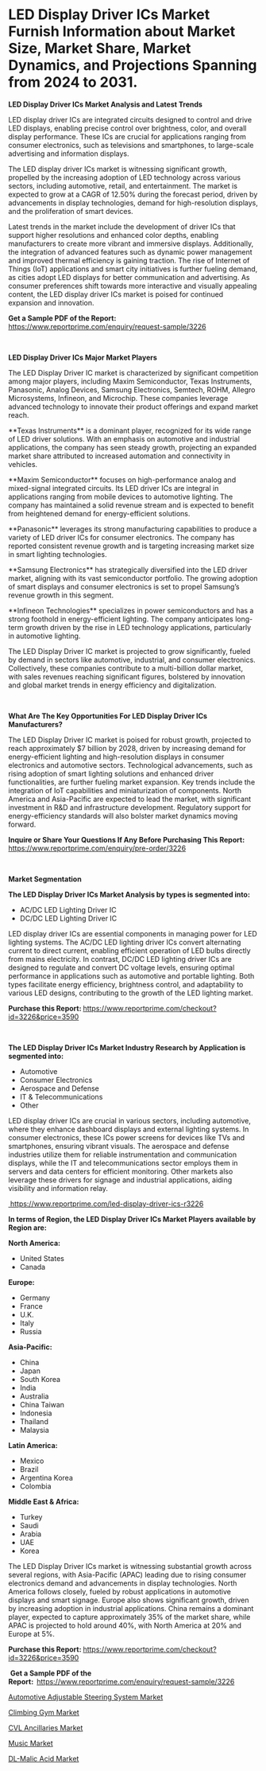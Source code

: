 <p><h1>LED Display Driver ICs Market Furnish Information about Market Size, Market Share, Market Dynamics, and Projections Spanning from 2024 to 2031.</h1></p><p><strong>LED Display Driver ICs Market Analysis and Latest Trends</strong></p>
<p><p>LED display driver ICs are integrated circuits designed to control and drive LED displays, enabling precise control over brightness, color, and overall display performance. These ICs are crucial for applications ranging from consumer electronics, such as televisions and smartphones, to large-scale advertising and information displays.</p><p>The LED display driver ICs market is witnessing significant growth, propelled by the increasing adoption of LED technology across various sectors, including automotive, retail, and entertainment. The market is expected to grow at a CAGR of 12.50% during the forecast period, driven by advancements in display technologies, demand for high-resolution displays, and the proliferation of smart devices. </p><p>Latest trends in the market include the development of driver ICs that support higher resolutions and enhanced color depths, enabling manufacturers to create more vibrant and immersive displays. Additionally, the integration of advanced features such as dynamic power management and improved thermal efficiency is gaining traction. The rise of Internet of Things (IoT) applications and smart city initiatives is further fueling demand, as cities adopt LED displays for better communication and advertising. As consumer preferences shift towards more interactive and visually appealing content, the LED display driver ICs market is poised for continued expansion and innovation.</p></p>
<p><strong>Get a Sample PDF of the Report:&nbsp;</strong> <a href="https://www.reportprime.com/enquiry/request-sample/3226">https://www.reportprime.com/enquiry/request-sample/3226</a></p>
<p>&nbsp;</p>
<p><strong>LED Display Driver ICs Major Market Players</strong></p>
<p><p>The LED Display Driver IC market is characterized by significant competition among major players, including Maxim Semiconductor, Texas Instruments, Panasonic, Analog Devices, Samsung Electronics, Semtech, ROHM, Allegro Microsystems, Infineon, and Microchip. These companies leverage advanced technology to innovate their product offerings and expand market reach.</p><p>**Texas Instruments** is a dominant player, recognized for its wide range of LED driver solutions. With an emphasis on automotive and industrial applications, the company has seen steady growth, projecting an expanded market share attributed to increased automation and connectivity in vehicles.</p><p>**Maxim Semiconductor** focuses on high-performance analog and mixed-signal integrated circuits. Its LED driver ICs are integral in applications ranging from mobile devices to automotive lighting. The company has maintained a solid revenue stream and is expected to benefit from heightened demand for energy-efficient solutions.</p><p>**Panasonic** leverages its strong manufacturing capabilities to produce a variety of LED driver ICs for consumer electronics. The company has reported consistent revenue growth and is targeting increasing market size in smart lighting technologies.</p><p>**Samsung Electronics** has strategically diversified into the LED driver market, aligning with its vast semiconductor portfolio. The growing adoption of smart displays and consumer electronics is set to propel Samsung’s revenue growth in this segment.</p><p>**Infineon Technologies** specializes in power semiconductors and has a strong foothold in energy-efficient lighting. The company anticipates long-term growth driven by the rise in LED technology applications, particularly in automotive lighting.</p><p>The LED Display Driver IC market is projected to grow significantly, fueled by demand in sectors like automotive, industrial, and consumer electronics. Collectively, these companies contribute to a multi-billion dollar market, with sales revenues reaching significant figures, bolstered by innovation and global market trends in energy efficiency and digitalization.</p></p>
<p>&nbsp;</p>
<p><strong>What Are The Key Opportunities For LED Display Driver ICs Manufacturers?</strong></p>
<p><p>The LED Display Driver IC market is poised for robust growth, projected to reach approximately $7 billion by 2028, driven by increasing demand for energy-efficient lighting and high-resolution displays in consumer electronics and automotive sectors. Technological advancements, such as rising adoption of smart lighting solutions and enhanced driver functionalities, are further fueling market expansion. Key trends include the integration of IoT capabilities and miniaturization of components. North America and Asia-Pacific are expected to lead the market, with significant investment in R&D and infrastructure development. Regulatory support for energy-efficiency standards will also bolster market dynamics moving forward.</p></p>
<p><strong>Inquire or Share Your Questions If Any Before Purchasing This Report:</strong> <a href="https://www.reportprime.com/enquiry/pre-order/3226">https://www.reportprime.com/enquiry/pre-order/3226</a></p>
<p>&nbsp;</p>
<p><strong>Market Segmentation</strong></p>
<p><strong>The LED Display Driver ICs Market Analysis by types is segmented into:</strong></p>
<p><ul><li>AC/DC LED Lighting Driver IC</li><li>DC/DC LED Lighting Driver IC</li></ul></p>
<p><p>LED display driver ICs are essential components in managing power for LED lighting systems. The AC/DC LED lighting driver ICs convert alternating current to direct current, enabling efficient operation of LED bulbs directly from mains electricity. In contrast, DC/DC LED lighting driver ICs are designed to regulate and convert DC voltage levels, ensuring optimal performance in applications such as automotive and portable lighting. Both types facilitate energy efficiency, brightness control, and adaptability to various LED designs, contributing to the growth of the LED lighting market.</p></p>
<p><strong>Purchase this Report:&nbsp;</strong><a href="https://www.reportprime.com/checkout?id=3226&price=3590">https://www.reportprime.com/checkout?id=3226&price=3590</a></p>
<p>&nbsp;</p>
<p><strong>The LED Display Driver ICs Market Industry Research by Application is segmented into:</strong></p>
<p><ul><li>Automotive</li><li>Consumer Electronics</li><li>Aerospace and Defense</li><li>IT & Telecommunications</li><li>Other</li></ul></p>
<p><p>LED display driver ICs are crucial in various sectors, including automotive, where they enhance dashboard displays and external lighting systems. In consumer electronics, these ICs power screens for devices like TVs and smartphones, ensuring vibrant visuals. The aerospace and defense industries utilize them for reliable instrumentation and communication displays, while the IT and telecommunications sector employs them in servers and data centers for efficient monitoring. Other markets also leverage these drivers for signage and industrial applications, aiding visibility and information relay.</p></p>
<p><a href="https://www.reportprime.com/led-display-driver-ics-r3226">&nbsp;https://www.reportprime.com/led-display-driver-ics-r3226</a></p>
<p><strong>In terms of Region, the LED Display Driver ICs Market Players available by Region are:</strong></p>
<p>
    <p> <strong> North America: </strong>
        <ul>
            <li>United States</li>
            <li>Canada</li>
        </ul>
        </p> 
    <p> <strong> Europe: </strong>
        <ul>
            <li>Germany</li>
            <li>France</li>
            <li>U.K.</li>
            <li>Italy</li>
            <li>Russia</li>
        </ul>
        </p> 
    <p> <strong> Asia-Pacific: </strong>
        <ul>
            <li>China</li>
            <li>Japan</li>
            <li>South Korea</li>
            <li>India</li>
            <li>Australia</li>
            <li>China Taiwan</li>
            <li>Indonesia</li>
            <li>Thailand</li>
            <li>Malaysia</li>
        </ul>
        </p> 
    <p> <strong> Latin America: </strong>
        <ul>
            <li>Mexico</li>
            <li>Brazil</li>
            <li>Argentina Korea</li>
            <li>Colombia</li>
        </ul>
        </p> 
    <p> <strong> Middle East & Africa: </strong>
        <ul>
            <li>Turkey</li>
            <li>Saudi</li>
            <li>Arabia</li>
            <li>UAE</li>
            <li>Korea</li>
        </ul>
    </p>
    </p>
<p><p>The LED Display Driver ICs market is witnessing substantial growth across several regions, with Asia-Pacific (APAC) leading due to rising consumer electronics demand and advancements in display technologies. North America follows closely, fueled by robust applications in automotive displays and smart signage. Europe also shows significant growth, driven by increasing adoption in industrial applications. China remains a dominant player, expected to capture approximately 35% of the market share, while APAC is projected to hold around 40%, with North America at 20% and Europe at 5%.</p></p>
<p><strong>Purchase this Report: </strong><a href="https://www.reportprime.com/checkout?id=3226&price=3590">https://www.reportprime.com/checkout?id=3226&price=3590</a></p>
<p>&nbsp;<strong>Get a Sample PDF of the Report:&nbsp;&nbsp;</strong><a href="https://www.reportprime.com/enquiry/request-sample/3226">https://www.reportprime.com/enquiry/request-sample/3226</a></p>
<p><strong></strong></p>
<p><p><a href="https://www.linkedin.com/pulse/automotive-adjustable-steering-system-market-outlook-complete-4bhrc?trackingId=FnpEVlOfQ52u7lH7cUCA6A%3D%3D">Automotive Adjustable Steering System Market</a></p><p><a href="https://www.linkedin.com/pulse/climbing-gym-market-report-product-type-indoor-gymoutdoor-6yovc?trackingId=uvJodb0UT7eTd4lgd4dtUA%3D%3D">Climbing Gym Market</a></p><p><a href="https://issuu.com/reportprime-2/docs/cvl-ancillaries-market-size-2030.pp_36ac31a0fec4fa">CVL Ancillaries Market</a></p><p><a href="https://www.linkedin.com/pulse/music-market-share-size-trends-industry-analysis-report-w0bbc?trackingId=Ah1CuMB4QcWdyuGtWAwCWg%3D%3D">Music Market</a></p><p><a href="https://issuu.com/reportprime-2/docs/dl-malic-acid-market-size-2030.pptx_372e8fc785b73a">DL-Malic Acid Market</a></p></p>